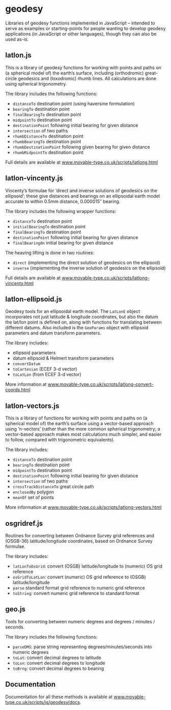 geodesy
=======

Libraries of geodesy functions implemented in JavaScript – intended to serve as examples or
starting-points for people wanting to develop geodesy applications (in JavaScript or other languages),
though they can also be used as-is.

latlon.js
---------

This is a library of geodesy functions for working with points and paths on (a spherical model of)
the earth’s surface, including (orthodromic) great-circle geodesics and (loxodromic) rhumb lines.
All calculations are done using spherical trigonometry.

The library includes the following functions:

- `distanceTo` destination point (using haversine formulation)
- `bearingTo` destination point
- `finalBearingTo` destination point
- `midpointTo` destination point
- `destinationPoint` following initial bearing for given distance
- `intersection` of two paths
- `rhumbDistanceTo` destination point
- `rhumbBearingTo` destination point
- `rhumbDestinationPoint` following given bearing for given distance
- `rhumbMidpointTo` destination point

Full details are available at www.movable-type.co.uk/scripts/latlong.html

latlon-vincenty.js
------------------

Vincenty’s formulae for ‘direct and inverse solutions of geodesics on the ellipsoid’;
these give distances and bearings on an ellipsoidal earth model accurate to within 0.5mm distance,
0.000015″ bearing.

The library includes the following wrapper functions:

- `distanceTo` destination point
- `initialBearingTo` destination point
- `finalBearingTo` destination point
- `destinationPoint` following initial bearing for given distance
- `finalBearingOn` initial bearing for given distance

The heaving lifting is done in two routines:

- `direct` (implementing the direct solution of geodesics on the ellipsoid)
- `inverse` (implementing the inverse solution of geodesics on the ellipsoid)

Full details are available at www.movable-type.co.uk/scripts/latlong-vincenty.html

latlon-ellipsoid.js
-------------------

Geodesy tools for an ellipsoidal earth model. 
The `LatLonE` object incorporates not just latitude & longitude coordinates,
but also the datum the lat/lon point is defined on,
along with functions for translating between different datums. 
Also included is the `GeoParams` object with ellipsoid parameters and datum transform parameters.

The library includes:

- ellipsoid parameters
- datum ellipsoid & Helmert transform parameters
- `convertDatum`
- `toCartesian` (ECEF 3-d vector)
- `toLatLon` (from ECEF 3-d vector)

More information at www.movable-type.co.uk/scripts/latlong-convert-coords.html

latlon-vectors.js
-----------------

This is a library of functions for working with points and paths on (a spherical model of) the
earth’s surface using a vector-based approach using ‘n-vectors’ (rather than the more common
spherical trigonometry; a vector-based approach makes most calculations much simpler, and easier to
follow, compared with trigonometric equivalents).

The library includes:

- `distanceTo` destination point
- `bearingTo` destination point
- `midpointTo` destination point
- `destinationPoint` following initial bearing for given distance
- `intersection` of two paths
- `crossTrackDistanceTo` great circle path
- `enclosedBy` polygon
- `meanOf` set of points

More information at www.movable-type.co.uk/scripts/latlong-vectors.html

osgridref.js
------------

Routines for converting between Ordnance Survey grid references and (OSGB-36) latitude/longitude
coordinates, based on Ordnance Survey formulae.

The library includes:

- `latLonToOsGrid`: convert (OSGB) latitude/longitude to (numeric) OS grid reference
- `osGridToLatLon`: convert (numeric) OS grid reference to (OSGB) latitude/longitude
- `parse` standard format grid reference to numeric grid reference
- `toString`: convert numeric grid reference to standard format

geo.js
------

Tools for converting between numeric degrees and degrees / minutes / seconds.

The library includes the following functions:

- `parseDMS`: parse string representing degrees/minutes/seconds into numeric degrees
- `toLat`: convert decimal degrees to latitude
- `toLon`: convert decimal degrees to longitude
- `toBrng`: convert decimal degrees to bearing

Documentation
-------------

Documentation for all these methods is available at www.movable-type.co.uk/scripts/js/geodesy/docs.
